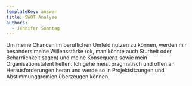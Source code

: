 ```yaml
---
templateKey: answer
title: SWOT Analyse
authors:
  - Jennifer Sonntag
---
```

Um meine Chancen im beruflichen Umfeld nutzen zu können, werden mir besonders meine Willensstärke (ok, man könnte auch Sturheit oder Beharrlichkeit sagen) und meine Konsequenz sowie mein Organisationstalent helfen. Ich gehe meist pragmatisch und offen an Herausforderungen heran und werde so in Projektsitzungen und Abstimmunggremien überzeugen können.
